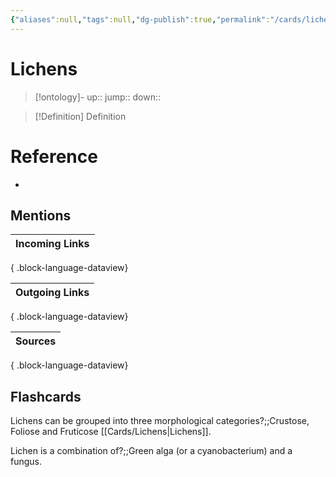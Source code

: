 ```yaml
---
{"aliases":null,"tags":null,"dg-publish":true,"permalink":"/cards/lichens/","dgPassFrontmatter":true}
---
```


# Lichens

> [!ontology]-
> up:: 
> jump:: 
> down:: 

> [!Definition] Definition
> 

# Reference
- 

## Mentions

| Incoming Links |
| -------------- |

{ .block-language-dataview}

| Outgoing Links |
| -------------- |

{ .block-language-dataview}

| Sources |
| ------- |

{ .block-language-dataview}

## Flashcards 

Lichens can be grouped into three morphological categories?;;Crustose, Foliose and Fruticose [[Cards/Lichens\|Lichens]].

Lichen is a combination of?;;Green alga (or a cyanobacterium) and a fungus.